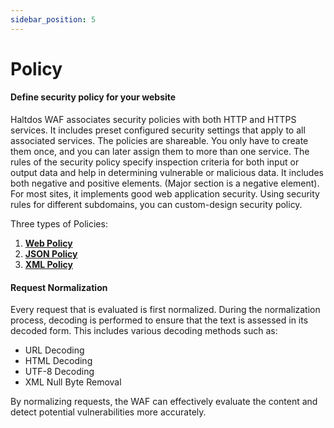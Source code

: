 ```yaml
---
sidebar_position: 5
---
```


# Policy

#### Define security policy for your website

Haltdos WAF associates security policies with both HTTP and HTTPS services. It includes preset configured security settings that apply to all associated services. The policies are shareable. You only have to create them once, and you can later assign them to more than one service. The rules of the security policy specify inspection criteria for both input or output data and help in determining vulnerable or malicious data. It includes both negative and positive elements. (Major section is a negative element). For most sites, it implements good web application security. Using security rules for different subdomains, you can custom-design security policy.

Three types of Policies:
1. [**Web Policy**](web_policy.md)
2. [**JSON Policy**](json_policy.md)
3. [**XML Policy**](xml_policy.md)

#### Request Normalization  

Every request that is evaluated is first normalized. During the normalization process, decoding is performed to ensure that the text is assessed in its decoded form. This includes various decoding methods such as:

- URL Decoding
- HTML Decoding
- UTF-8 Decoding
- XML Null Byte Removal  

By normalizing requests, the WAF can effectively evaluate the content and detect potential vulnerabilities more accurately.

